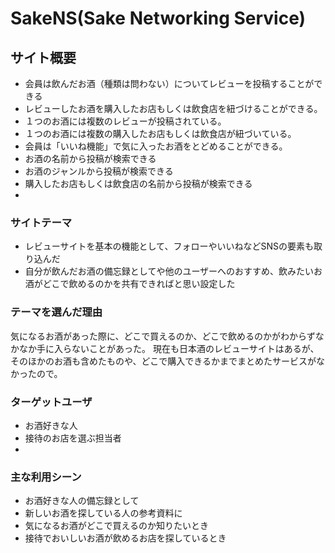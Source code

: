 # SakeNS(Sake Networking Service)

## サイト概要
* 会員は飲んだお酒（種類は問わない）についてレビューを投稿することができる
* レビューしたお酒を購入したお店もしくは飲食店を紐づけることができる。
* １つのお酒には複数のレビューが投稿されている。
* １つのお酒には複数の購入したお店もしくは飲食店が紐づいている。
* 会員は「いいね機能」で気に入ったお酒をとどめることができる。
* お酒の名前から投稿が検索できる
* お酒のジャンルから投稿が検索できる
* 購入したお店もしくは飲食店の名前から投稿が検索できる
* 

### サイトテーマ
* レビューサイトを基本の機能として、フォローやいいねなどSNSの要素も取り込んだ
* 自分が飲んだお酒の備忘録としてや他のユーザーへのおすすめ、飲みたいお酒がどこで飲めるのかを共有できればと思い設定した

### テーマを選んだ理由
 気になるお酒があった際に、どこで買えるのか、どこで飲めるのかがわからずなかなか手に入らないことがあった。
現在も日本酒のレビューサイトはあるが、そのほかのお酒も含めたものや、どこで購入できるかまでまとめたサービスがなかったので。

### ターゲットユーザ
* お酒好きな人
* 接待のお店を選ぶ担当者
* 
### 主な利用シーン
* お酒好きな人の備忘録として
* 新しいお酒を探している人の参考資料に
* 気になるお酒がどこで買えるのか知りたいとき
* 接待でおいしいお酒が飲めるお店を探しているとき
